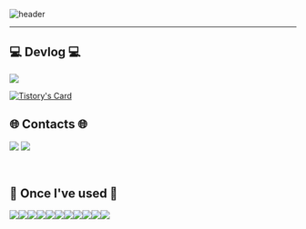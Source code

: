 ![header](https://capsule-render.vercel.app/api?type=venom&color=timeGradient&height=300&section=header&text=Imsyp&fontSize=90)

 ---

##  💻 Devlog 💻
<a href="https://sypdevlog.tistory.com/" target="_blank"><img src="https://img.shields.io/badge/Blog-ffffff?style=for-the-badge&logo=tistory&logoColor=000000"/></a>

[![Tistory's Card](https://github-readme-tistory-card.vercel.app/api?name=sypdevlog&theme=dark&postId)](https://sypdevlog.tistory.com/)

##  🌐 Contacts 🌐 
<a href="https://www.instagram.com/csmsyp/" target="_blank"><img src="https://img.shields.io/badge/csmsyp-ffffff?style=for-the-badge&logo=instagram&logoColor=FFB6C1"/></a>
<a href="https://mail.google.com/mail/u/0/?tab=rm&ogbl#inbox?compose=GTvVlcSDZPCFLsbhpscTrhFLzlbJWlxhVrtNjphVXFhzRCSTvtKNslvPMnzGbQkFnppdqLpJSkzTr" target="_blank"><img src="https://img.shields.io/badge/tkddud386@gmail.com-ffffff?style=for-the-badge&logo=gmail&logoColor=DB4437"/></a>

</div><br>
    
## 🔨 Once I've used 🔨
<div style="display:flex; flex-direction:row;">
    <img src="https://img.shields.io/badge/c++-000080?style=for-the-badge&logo=c%2B%2B&logoColor=white"> 
    <img src="https://img.shields.io/badge/c-4479A1?style=for-the-badge&logo=c&logoColor=white"> 
    <img src="https://img.shields.io/badge/python-87CEEB?style=for-the-badge&logo=python&logoColor=white"> 
    <img src="https://img.shields.io/badge/Spring-6DB33F?style=for-the-badge&logo=spring&logoColor=white">
    <br>
    <img src="https://img.shields.io/badge/PostgreSQL-4169E1?style=for-the-badge&logo=spring&logoColor=white">
    <img src="https://img.shields.io/badge/Apache%20Spark-E25A1C?style=for-the-badge&logo=spring&logoColor=white">
    <br>	
    <img src="https://img.shields.io/badge/mysql-4479A1?style=flat-square&logo=mysql&logoColor=black"> 
    <img src="https://img.shields.io/badge/javascript-FFA500?style=flat-square&logo=javascript&logoColor=black"> 
    <img src="https://img.shields.io/badge/node.js-F7DF1E?style=flat-square&logo=node.js&logoColor=black">
    <img src="https://img.shields.io/badge/docker-2496ED?style=flat-square&logo=docker&logoColor=black">
    <img src="https://img.shields.io/badge/kubernetes-326CE5?style=flat-square&logo=kubernetes&logoColor=black">
</div><br>
</div>
